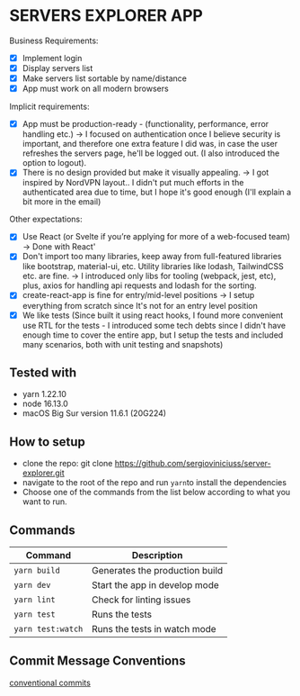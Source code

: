 # SERVERS EXPLORER APP

Business Requirements:
- [x] Implement login
- [x] Display servers list
- [x] Make servers list sortable by name/distance
- [x] App must work on all modern browsers

Implicit requirements:
- [x] App must be production-ready - (functionality, performance, error handling etc.) -> I focused on authentication once I believe security is important, and therefore one extra feature I did was, in case the user refreshes the servers page, he'll be logged out. (I also introduced the option to logout).
- [x] There is no design provided but make it visually appealing. -> I got inspired by NordVPN layout.. I didn't put much efforts in the authenticated area due to time, but I hope it's good enough (I'll explain a bit more in the email)

Other expectations:
- [x] Use React (or Svelte if you’re applying for more of a web-focused team) -> Done with React'
- [x] Don't import too many libraries, keep away from full-featured libraries like bootstrap, material-ui, etc. Utility libraries like lodash,
TailwindCSS etc. are fine. -> I introduced only libs for tooling (webpack, jest, etc), plus, axios for handling api requests and lodash for the sorting.
- [x] create-react-app is fine for entry/mid-level positions -> I setup everything from scratch since It's not for an entry level position
- [x] We like tests (Since built it using react hooks, I found more convenient use RTL for the tests - I introduced some tech debts since I didn't have enough time to cover the entire app, but I setup the tests and included many scenarios, both with unit testing and snapshots)

## Tested with
- yarn 1.22.10
- node 16.13.0
- macOS Big Sur version 11.6.1 (20G224)

## How to setup
- clone the repo: git clone https://github.com/sergioviniciuss/server-explorer.git
- navigate to the root of the repo and run `yarn`to install the dependencies
- Choose one of the commands from the list below according to what you want to run.

## Commands

| Command                  | Description                               |
| ------------------------ | ----------------------------------------- |
| `yarn build`             | Generates the production build            |
| `yarn dev`               | Start the app in develop mode             |
| `yarn lint`              | Check for linting issues                  |
| `yarn test`              | Runs the tests                            |
| `yarn test:watch`        | Runs the tests in watch mode              |

## Commit Message Conventions

[conventional commits](https://www.conventionalcommits.org/en/v1.0.0/)
